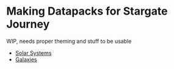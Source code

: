 # Making Datapacks for Stargate Journey
WIP, needs proper theming and stuff to be usable
- [Solar Systems](/docs/datapacks/solar_system.md)
- [Galaxies](/docs/datapacks/galaxy.md)